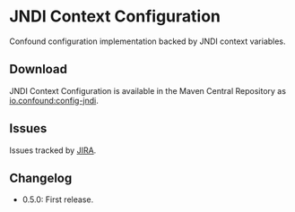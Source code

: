 # JNDI Context Configuration

Confound configuration implementation backed by JNDI context variables.

## Download

JNDI Context Configuration is available in the Maven Central Repository as [io.confound:config-jndi](https://search.maven.org/search?q=g:io.confound%20and%20a:config-jndi).

## Issues

Issues tracked by [JIRA](https://globalmentor.atlassian.net/projects/CONFOUND).

## Changelog

- 0.5.0: First release.
